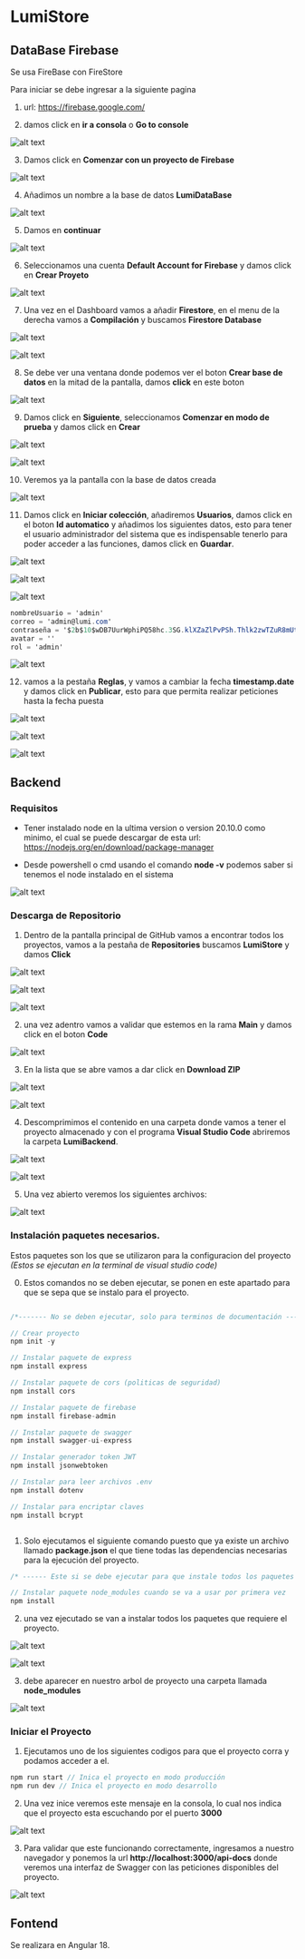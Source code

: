# LumiStore

## DataBase Firebase
   Se usa FireBase con FireStore

   Para iniciar se debe ingresar a la siguiente pagina
   
   1. url: https://firebase.google.com/
   
   2. damos click en **ir a consola** o **Go to console**

   ![alt text](image-1.png)

   3. Damos click en **Comenzar con un proyecto de Firebase**

   ![alt text](image-2.png)

   4. Añadimos un nombre a la base de datos **LumiDataBase**

   ![alt text](image-3.png)

   5. Damos en **continuar**

   ![alt text](image-4.png)

   6. Seleccionamos una cuenta **Default Account for Firebase** y damos click en **Crear Proyeto**

   ![alt text](image-5.png)

   7. Una vez en el Dashboard vamos a añadir **Firestore**, en el menu de la derecha vamos a **Compilación** y buscamos **Firestore Database**

   ![alt text](image-6.png)

   ![alt text](image-7.png)

   8. Se debe ver una ventana donde podemos ver el boton **Crear base de datos** en la mitad de la pantalla, damos **click** en este boton 

   ![alt text](image-8.png)

   9. Damos click en **Siguiente**, seleccionamos **Comenzar en modo de prueba** y damos click en **Crear**

   ![alt text](image-9.png)

   ![alt text](image-10.png)

   10. Veremos ya la pantalla con la base de datos creada

   ![alt text](image-11.png)

   11. Damos click en **Iniciar colección**, añadiremos **Usuarios**, damos click en el boton **Id automatico** y añadimos los siguientes datos, esto para tener el usuario administrador del sistema que es indispensable tenerlo para poder acceder a las funciones, damos click en **Guardar**.

   ![alt text](image-12.png)

   ![alt text](image-13.png)

   ![alt text](image-14.png)

   ```C#
   nombreUsuario = 'admin'
   correo = 'admin@lumi.com'
   contraseña = '$2b$10$wDB7UurWphiPQ58hc.3SG.klXZaZlPvPSh.Thlk2zwTZuR8mUt9Ie' // contraseña='password'
   avatar = ''
   rol = 'admin'
   ```
   ![alt text](image-15.png)

   12. vamos a la pestaña **Reglas**, y vamos a cambiar la fecha **timestamp.date** y damos click en **Publicar**, esto para que permita realizar peticiones hasta la fecha puesta

   ![alt text](image-16.png)

   ![alt text](image-17.png)

   ![alt text](image-18.png)

## Backend

### Requisitos
   - Tener instalado node en la ultima version o version 20.10.0 como minimo, el cual se puede descargar de esta url: https://nodejs.org/en/download/package-manager

   - Desde powershell o cmd usando el comando **node -v** podemos saber si tenemos el node instalado en el sistema

![alt text](image.png)

### Descarga de Repositorio

1. Dentro de la pantalla principal de GitHub vamos a encontrar todos los proyectos, vamos a la pestaña de **Repositories** buscamos **LumiStore** y damos **Click**

![alt text](image-19.png)

![alt text](image-20.png)

![alt text](image-21.png)

2. una vez adentro vamos a validar que estemos en la rama **Main** y damos click en el boton **Code**

![alt text](image-22.png)

3. En la lista que se abre vamos a dar click en **Download ZIP**

![alt text](image-23.png)

![alt text](image-24.png)

4. Descomprimimos el contenido en una carpeta donde vamos a tener el proyecto almacenado y con el programa **Visual Studio Code** abriremos la carpeta **LumiBackend**.

![alt text](image-25.png)

![alt text](image-26.png)

5. Una vez abierto veremos los siguientes archivos:

![alt text](image-27.png)



### Instalación paquetes necesarios. 

Estos paquetes son los que se utilizaron para la configuracion del proyecto *(Estos se ejecutan en la terminal de visual studio code)*

0. Estos comandos no se deben ejecutar, se ponen en este apartado para que se sepa que se instalo para el proyecto.
```C#

/*------- No se deben ejecutar, solo para terminos de documentación --------- */

// Crear proyecto
npm init -y

// Instalar paquete de express
npm install express 

// Instalar paquete de cors (politicas de seguridad)
npm install cors

// Instalar paquete de firebase
npm install firebase-admin

// Instalar paquete de swagger
npm install swagger-ui-express

// Instalar generador token JWT
npm install jsonwebtoken

// Instalar para leer archivos .env
npm install dotenv

// Instalar para encriptar claves
npm install bcrypt



```

1. Solo ejecutamos el siguiente comando puesto que ya existe un archivo llamado **package.json** el que tiene todas las dependencias necesarias para la ejecución del proyecto.

```C#
/* ------ Este si se debe ejecutar para que instale todos los paquetes necesarios ------ */

// Instalar paquete node_modules cuando se va a usar por primera vez
npm install

```
2. una vez ejecutado se van a instalar todos los paquetes que requiere el proyecto.

![alt text](image-28.png)

![alt text](image-29.png)

3. debe aparecer en nuestro arbol de proyecto una carpeta llamada **node_modules**

![alt text](image-30.png)


### Iniciar el Proyecto

1. Ejecutamos uno de los siguientes codigos para que el proyecto corra y podamos acceder a el.

```C#
npm run start // Inica el proyecto en modo producción
npm run dev // Inica el proyecto en modo desarrollo
```

2. Una vez inice veremos este mensaje en la consola, lo cual nos indica que el proyecto esta escuchando por el puerto **3000**

![alt text](image-31.png)

3. Para validar que este funcionando correctamente, ingresamos a nuestro navegador y ponemos la url **http://localhost:3000/api-docs** donde veremos una interfaz de Swagger con las peticiones disponibles del proyecto.

![alt text](image-32.png)

## Fontend
  Se realizara en Angular 18.
